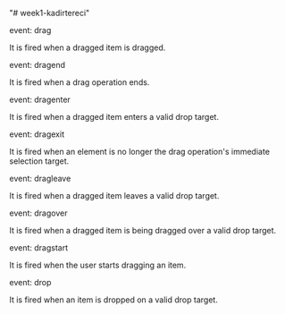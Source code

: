 "# week1-kadirtereci" 



event: drag

It is fired when a dragged item is dragged.

event: dragend

It is fired when a drag operation ends.

event: dragenter

It is fired when a dragged item enters a valid drop target.

event: dragexit

It is fired when an element is no longer the drag operation's immediate selection target.

event: dragleave

It is fired when a dragged item leaves a valid drop target.

event: dragover

It is fired when a dragged item is being dragged over a valid drop target.

event: dragstart

It is fired when the user starts dragging an item.

event: drop

It is fired when an item is dropped on a valid drop target.
